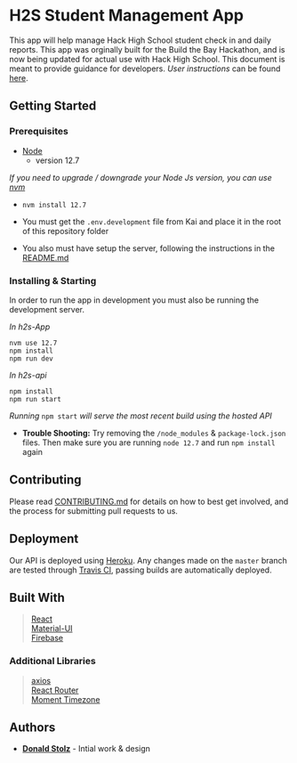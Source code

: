 # H2S Student Management App

This app will help manage Hack High School student check in and daily reports. This app was orginally built for the Build the Bay Hackathon, and is now being updated for actual use with Hack High School. This document is meant to provide guidance for developers. _User instructions_ can be found [here](./.github/USER_INSTRUCTIONS.md).

## Getting Started


### Prerequisites

- [Node](https://nodejs.org/en/)
  - version 12.7

_If you need to upgrade / downgrade your Node Js version, you can use [nvm](https://github.com/creationix/nvm)_
  - `nvm install 12.7`
  
- You must get the `.env.development` file from Kai and place it in the root of this repository folder

- You also must have setup the server, following the instructions in the [README.md](https://github.com/kaidrumm/H2S-API/blob/master/README.md)
 
### Installing & Starting

In order to run the app in development you must also be running the development server.

_In h2s-App_

```
nvm use 12.7
npm install
npm run dev
```

_In h2s-api_

```
npm install
npm run start
```

_Running_ `npm start` _will serve the most recent build using the hosted API_

- **Trouble Shooting:** Try removing the `/node_modules` & `package-lock.json` files. Then make sure you are running `node 12.7` and run `npm install` again

## Contributing

Please read [CONTRIBUTING.md](.github/CONTRIBUTING.MD) for details on how to best get involved, and the process for submitting pull requests to us.

## Deployment

Our API is deployed using [Heroku](https://heroku.com/). Any changes made on the `master` branch are tested through [Travis CI](https://travis-ci.org/), passing builds are automatically deployed.

## Built With

> [React](https://reactjs.org/)  
> [Material-UI](https://material-ui.com/)  
> [Firebase](https://firebase.google.com/)

### Additional Libraries

> [axios](https://github.com/axios/axios)  
> [React Router](https://reacttraining.com/react-router/)  
> [Moment Timezone](http://momentjs.com/timezone)

## Authors

- **[Donald Stolz](https://donstolz.tech/)** - Intial work & design
